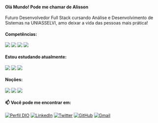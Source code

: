 #### Olá Mundo! Pode me chamar de Alisson

Futuro Desenvolvedor Full Stack cursando Análise e Desenvolvimento de Sistemas na UNIASSELVI, amo deixar a vida das pessoas mais prática!

#### Competências:

<div>

  <img src="https://img.shields.io/badge/HTML5-E34F26?style=for-the-badge&logo=html5&logoColor=white" />

  <img src="https://img.shields.io/badge/CSS3-1572B6?style=for-the-badge&logo=css3&logoColor=white" />

  <img src="https://img.shields.io/badge/GIT-E44C30?style=for-the-badge&logo=git&logoColor=white" />

  <img src="https://img.shields.io/badge/JavaScript-323330?style=for-the-badge&logo=javascript&logoColor=F7DF1E" />

</div>

#### Estou estudando atualmente:

<div>

  <img src="https://img.shields.io/badge/React-20232A?style=for-the-badge&logo=react&logoColor=61DAFB" />

  <img src="https://img.shields.io/badge/TypeScript-007ACC?style=for-the-badge&logo=typescript&logoColor=white" />

  <img src="https://img.shields.io/badge/Tailwind_CSS-38B2AC?style=for-the-badge&logo=tailwind-css&logoColor=white" />

</div>

#### Noções:

<div>
  <img src="https://img.shields.io/badge/MySQL-00000F?style=for-the-badge&logo=mysql&logoColor=white" />

  <img src="https://img.shields.io/badge/Java-ED8B00?style=for-the-badge&logo=openjdk&logoColor=white" />
  
  <img src="https://img.shields.io/badge/styled--components-DB7093?style=for-the-badge&logo=styled-components&logoColor=white" />
</div>

#### 📫 Você pode me encontrar em:

[![Perfil DIO](https://img.shields.io/badge/-Meu%20Perfil%20na%20DIO-30A3DC?style=for-the-badge)](https://www.dio.me/users/alissonsilva_jesus)
[![LinkedIn](https://img.shields.io/badge/LinkedIn-0077B5?style=for-the-badge&logo=linkedin&logoColor=white)](https://www.linkedin.com/in/alisson-asj/)
[![Twitter](https://img.shields.io/badge/Twitter-1DA1F2?style=for-the-badge&logo=twitter&logoColor=white)](https://twitter.com/_alisson_asj)
[![GitHub](https://img.shields.io/badge/GitHub-100000?style=for-the-badge&logo=github&logoColor=white)](https://github.com/Alissonasj)
[![Gmail](https://img.shields.io/badge/Gmail-D14836?style=for-the-badge&logo=gmail&logoColor=white)](mailto:alissonsilva.jesus@gmail.com)
